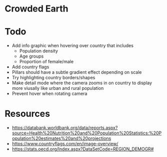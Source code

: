 # Crowded Earth

# Todo
- Add info graphic when hovering over country that includes
	- Population density
	- Age groups
	- Proportion of female/male
- Add country flags
- Pillars should have a subtle gradient effect depending on scale
- Try highlighting country borders/shapes
- Make detail mode where the camera zooms in on country to display more viusally like urban and rural population
- Prevent hover when rotating camera

# Resources
- https://databank.worldbank.org/data/reports.aspx?source=Health%20Nutrition%20and%20Population%20Statistics:%20Population%20estimates%20and%20projections
- https://www.countryflags.com/en/image-overview/
- https://stats.oecd.org/Index.aspx?DataSetCode=REGION_DEMOGR#